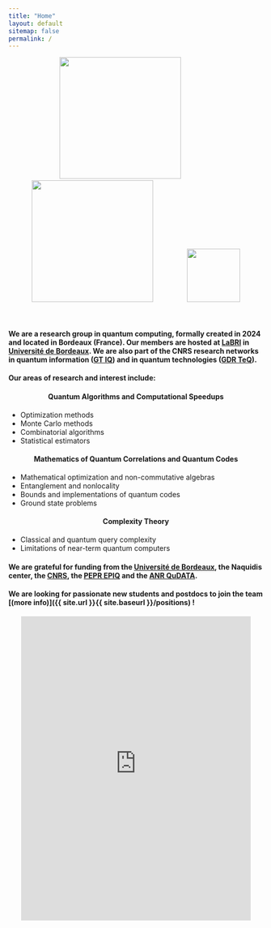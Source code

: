 ```yaml
---
title: "Home"
layout: default
sitemap: false
permalink: /
---
```


<figure class="three" align="center">
  <a href="https://www.u-bordeaux.fr/en"><img src="{{ site.url }}{{ site.baseurl }}/images/logo/bordeaux.jpeg" style="width: 240px" ></a>&nbsp;&nbsp;&nbsp;&nbsp;&nbsp;&nbsp;&nbsp;&nbsp;&nbsp;&nbsp;&nbsp;&nbsp;&nbsp;&nbsp;&nbsp;&nbsp;
  <a href="https://www.labri.fr/en/"><img src="{{ site.url }}{{ site.baseurl }}/images/logo/labri2.png" style="width: 240px"></a>&nbsp;&nbsp;&nbsp;&nbsp;&nbsp;&nbsp;&nbsp;&nbsp;&nbsp;&nbsp;&nbsp;&nbsp;&nbsp;&nbsp;&nbsp;&nbsp;
  <a href="https://www.cnrs.fr/en"><img src="{{ site.url }}{{ site.baseurl }}/images/logo/cnrs.png" style="width: 105px"></a>
</figure>
<br>

#### We are a research group in quantum computing, formally created in 2024 and located in Bordeaux (France). Our members are hosted at [LaBRI](https://www.labri.fr/en/) in [Université de Bordeaux](https://www.u-bordeaux.fr/en). We are also part of the CNRS research networks in quantum information ([GT IQ](https://members.loria.fr/SPerdrix/gt-iq/)) and in quantum technologies ([GDR TeQ](https://gdr-teq.cnrs.fr/)).

#### Our areas of research and interest include:

<div class="row">

<div class="col-sm-4 clearfix">
<div style="text-align:center"><h4>Quantum Algorithms and Computational Speedups</h4></div>
 <ul>
    <li>Optimization methods</li>
    <li>Monte Carlo methods</li>
    <li>Combinatorial algorithms</li>
    <li>Statistical estimators</li>
 </ul>
</div>

<div class="col-sm-4 clearfix">
<div style="text-align:center"><h4>Mathematics of Quantum Correlations and Quantum Codes</h4></div>
 <ul>
    <li>Mathematical optimization and non-commutative algebras</li>
    <li>Entanglement and nonlocality</li>
    <li>Bounds and implementations of quantum codes</li>
    <li>Ground state problems</li>
 </ul>
</div>

<div class="col-sm-4 clearfix">
<div style="text-align:center"><h4>Complexity Theory</h4></div>
 <ul>
    <li>Classical and quantum query complexity</li>
    <li>Limitations of near-term quantum computers</li>
 </ul>
</div>

</div>

#### We are grateful for funding from the [Université de Bordeaux](https://www.u-bordeaux.fr/en), the Naquidis center, the [CNRS](https://www.cnrs.fr/en), the [PEPR EPIQ](https://project.inria.fr/epiq/) and the [ANR QuDATA](https://anr.fr/Project-ANR-18-CE47-0010).

#### **We are  looking for passionate new students and postdocs to join the team** [(more info)]({{ site.url }}{{ site.baseurl }}/positions) **!**

<div style="text-align:center">
<iframe src="https://webmel.u-bordeaux.fr/home/bf-labri.ca@u-bordeaux.fr/gt.info-quantique.html" style="border: 0" width="90%" height="600" frameborder="0" scrolling="no"></iframe>
</div>

<br>
